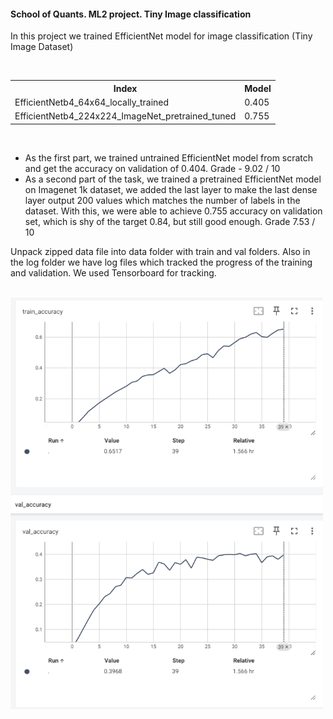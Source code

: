 <h4>School of Quants. ML2 project. Tiny Image classification</h4>


<p>In this project we trained EfficientNet model for image classification (Tiny Image Dataset)</p>
<br/>
<table>
  <tr>
    <th>Index</th>
    <th>Model</th>
  </tr>
  <tr>
    <td>EfficientNetb4_64x64_locally_trained</td>
    <td>0.405</td>
  </tr>
  <tr>
    <td>EfficientNetb4_224x224_ImageNet_pretrained_tuned</td>
    <td>0.755</td>
  </tr>
</table>
<br/>
<ul>
    <li>As the first part, we trained untrained EfficientNet model from scratch and get the accuracy on validation of 0.404. Grade - 9.02 / 10</li>
    <li>As a second part of the task, we trained a pretrained EfficientNet model on Imagenet 1k dataset, we added the last layer to make the last dense layer output 200 values which matches the number of labels in the dataset. With this, we were able to achieve 0.755 accuracy on validation set, which is shy of the target 0.84, but still good enough. Grade 7.53 / 10</li>
</ul>

<p>Unpack zipped data file into data folder with train and val folders. Also in the log folder we have log files which tracked the progress of the training and validation. We used Tensorboard for tracking.</p>

<br/>

<img src="./imgs/image.png" alt="Tensorboard. Model 1" width="500">
